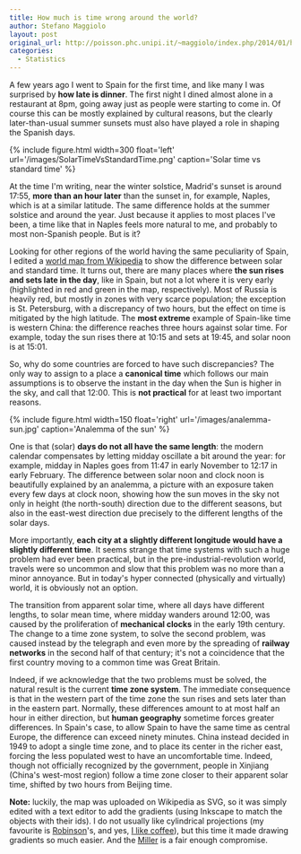 ```yaml
---
title: How much is time wrong around the world?
author: Stefano Maggiolo
layout: post
original_url: http://poisson.phc.unipi.it/~maggiolo/index.php/2014/01/how-much-is-time-wrong-around-the-world/
categories:
  - Statistics
---
```

A few years ago I went to Spain for the first time, and like many I was surprised by **how late is dinner**. The first night I dined almost alone in a restaurant at 8pm, going away just as people were starting to come in. Of course this can be mostly explained by cultural reasons, but the clearly later-than-usual summer sunsets must also have played a role in shaping the Spanish days.

<!--more-->

{% include figure.html width=300 float='left' url='/images/SolarTimeVsStandardTime.png' caption='Solar time vs standard time' %}

At the time I'm writing, near the winter solstice, Madrid's sunset is around 17:55, **more than an hour later** than the sunset in, for example, Naples, which is at a similar latitude. The same difference holds at the summer solstice and around the year. Just because it applies to most places I've been, a time like that in Naples feels more natural to me, and probably to most non-Spanish people. But is it?

Looking for other regions of the world having the same peculiarity of Spain, I edited a [world map from Wikipedia][1] to show the difference between solar and standard time. It turns out, there are many places where **the sun rises and sets late in the day**, like in Spain, but not a lot where it is very early (highlighted in red and green in the map, respectively). Most of Russia is heavily red, but mostly in zones with very scarce population; the exception is St. Petersburg, with a discrepancy of two hours, but the effect on time is mitigated by the high latitude. The **most extreme** example of Spain-like time is western China: the difference reaches three hours against solar time. For example, today the sun rises there at 10:15 and sets at 19:45, and solar noon is at 15:01.

 [1]: http://commons.wikimedia.org/wiki/File:Standard_time_zones_of_the_world_(2012)_-_Pacific_Centered.svg

So, why do some countries are forced to have such discrepancies? The only way to assign to a place a **canonical time** which follows our main assumptions is to observe the instant in the day when the Sun is higher in the sky, and call that 12:00. This is **not practical** for at least two important reasons.

{% include figure.html width=150 float='right' url='/images/analemma-sun.jpg' caption='Analemma of the sun' %}

One is that (solar) **days do not all have the same length**: the modern calendar compensates by letting midday oscillate a bit around the year: for example, midday in Naples goes from 11:47 in early November to 12:17 in early February. The difference between solar noon and clock noon is beautifully explained by an analemma, a picture with an exposure taken every few days at clock noon, showing how the sun moves in the sky not only in height (the north-south) direction due to the different seasons, but also in the east-west direction due precisely to the different lengths of the solar days.

More importantly, **each city at a slightly different longitude would have a slightly different time**. It seems strange that time systems with such a huge problem had ever been practical, but in the pre-industrial-revolution world, travels were so uncommon and slow that this problem was no more than a minor annoyance. But in today's hyper connected (physically and virtually) world, it is obviously not an option.

The transition from apparent solar time, where all days have different lengths, to solar mean time, where midday wanders around 12:00, was caused by the proliferation of **mechanical clocks** in the early 19th century. The change to a time zone system, to solve the second problem, was caused instead by the telegraph and even more by the spreading of **railway networks** in the second half of that century; it's not a coincidence that the first country moving to a common time was Great Britain.

Indeed, if we acknowledge that the two problems must be solved, the natural result is the current **time zone system**. The immediate consequence is that in the western part of the time zone the sun rises and sets later than in the eastern part. Normally, these differences amount to at most half an hour in either direction, but **human geography** sometime forces greater differences. In Spain's case, to allow Spain to have the same time as central Europe, the difference can exceed ninety minutes. China instead decided in 1949 to adopt a single time zone, and to place its center in the richer east, forcing the less populated west to have an uncomfortable time. Indeed, though not officially recognized by the government, people in Xinjiang (China's west-most region) follow a time zone closer to their apparent solar time, shifted by two hours from Beijing time.

**Note:** luckily, the map was uploaded on Wikipedia as SVG, so it was simply edited with a text editor to add the gradients (using Inkscape to match the objects with their ids). I do not usually like cylindrical projections (my favourite is [Robinson][2]'s, and yes, [I like coffee][3]), but this time it made drawing gradients so much easier. And the [Miller][4] is a fair enough compromise.

 [2]: http://en.wikipedia.org/wiki/Robinson_projection
 [3]: http://xkcd.com/977/
 [4]: http://en.wikipedia.org/wiki/Miller_cylindrical_projection
